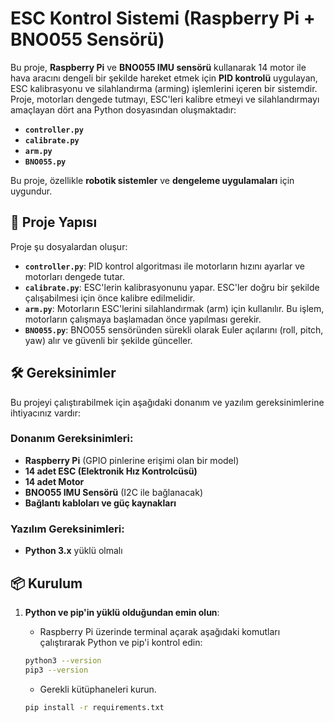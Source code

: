 # ESC Kontrol Sistemi (Raspberry Pi + BNO055 Sensörü)

Bu proje, **Raspberry Pi** ve **BNO055 IMU sensörü** kullanarak 14 motor ile hava aracını dengeli bir şekilde hareket etmek için **PID kontrolü** uygulayan, ESC kalibrasyonu ve silahlandırma (arming) işlemlerini içeren bir sistemdir. Proje, motorları dengede tutmayı, ESC'leri kalibre etmeyi ve silahlandırmayı amaçlayan dört ana Python dosyasından oluşmaktadır:

- **`controller.py`**
- **`calibrate.py`**
- **`arm.py`**
- **`BNO055.py`**

Bu proje, özellikle **robotik sistemler** ve **dengeleme uygulamaları** için uygundur.

## 🚀 Proje Yapısı

Proje şu dosyalardan oluşur:

- **`controller.py`**: PID kontrol algoritması ile motorların hızını ayarlar ve motorları dengede tutar.
- **`calibrate.py`**: ESC'lerin kalibrasyonunu yapar. ESC'ler doğru bir şekilde çalışabilmesi için önce kalibre edilmelidir.
- **`arm.py`**: Motorların ESC'lerini silahlandırmak (arm) için kullanılır. Bu işlem, motorların çalışmaya başlamadan önce yapılması gerekir.
- **`BNO055.py`**: BNO055 sensöründen sürekli olarak Euler açılarını (roll, pitch, yaw) alır ve güvenli bir şekilde günceller.

## 🛠️ Gereksinimler

Bu projeyi çalıştırabilmek için aşağıdaki donanım ve yazılım gereksinimlerine ihtiyacınız vardır:

### Donanım Gereksinimleri:
- **Raspberry Pi** (GPIO pinlerine erişimi olan bir model)
- **14 adet ESC (Elektronik Hız Kontrolcüsü)**
- **14 adet Motor**
- **BNO055 IMU Sensörü** (I2C ile bağlanacak)
- **Bağlantı kabloları ve güç kaynakları**

### Yazılım Gereksinimleri:
- **Python 3.x** yüklü olmalı

## 📦 Kurulum

1. **Python ve pip'in yüklü olduğundan emin olun**:
   - Raspberry Pi üzerinde terminal açarak aşağıdaki komutları çalıştırarak Python ve pip'i kontrol edin:

   ```bash
   python3 --version
   pip3 --version
   ```
   - Gerekli kütüphaneleri kurun.
    ```bash
   pip install -r requirements.txt
